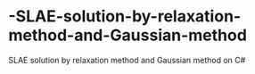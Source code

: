 # -SLAE-solution-by-relaxation-method-and-Gaussian-method
 SLAE solution by relaxation method and Gaussian method on C# 
